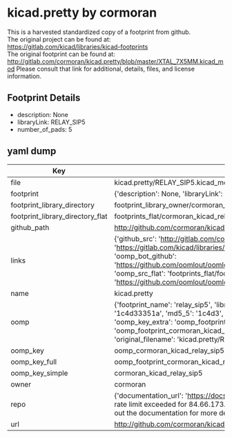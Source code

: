 # kicad.pretty by cormoran  
This is a harvested standardized copy of a footprint from github.  
The original project can be found at:  
https://gitlab.com/kicad/libraries/kicad-footprints  
The original footprint can be found at:
http://gitlab.com/cormoran/kicad.pretty/blob/master/XTAL_7X5MM.kicad_mod
Please consult that link for additional, details, files, and license information.  
## Footprint Details
* description: None  
* libraryLink: RELAY_SIP5  
* number_of_pads: 5  
## yaml dump  
| Key | Value |  
| --- | --- |  
| file | kicad.pretty/RELAY_SIP5.kicad_mod |  
| footprint | {'description': None, 'libraryLink': 'RELAY_SIP5', 'number_of_pads': 5} |  
| footprint_library_directory | footprint_library_owner/cormoran_kicad.pretty |  
| footprint_library_directory_flat | footprints_flat/cormoran_kicad_relay_sip5/working |  
| github_path | http://github.com/cormoran/kicad.pretty/blob/master/RELAY_SIP5.kicad_mod |  
| links | {'github_src': 'http://gitlab.com/cormoran/kicad.pretty/blob/master/XTAL_7X5MM.kicad_mod', 'github_src_repo': 'https://gitlab.com/kicad/libraries/kicad-footprints', 'oomp_bot': 'footprints/cormoran_kicad_relay_sip5/working', 'oomp_bot_github': 'https://github.com/oomlout/oomlout_oomp_footprint_bot/tree/main/footprints/cormoran_kicad_relay_sip5/working', 'oomp_src_flat': 'footprints_flat/footprints_flat/cormoran_kicad_relay_sip5/working', 'oomp_src_flat_github': 'https://github.com/oomlout/oomlout_oomp_footprint_src/tree/main/footprints_flat/cormoran_kicad_relay_sip5/working'} |  
| name | kicad.pretty |  
| oomp | {'footprint_name': 'relay_sip5', 'library_name': 'kicad', 'md5': '1c4d33351ae0772ffe41c0651f402684', 'md5_10': '1c4d33351a', 'md5_5': '1c4d3', 'md5_6': '1c4d33', 'oomp_key': 'oomp_cormoran_kicad_relay_sip5', 'oomp_key_extra': 'oomp_footprint_cormoran_kicad_relay_sip5', 'oomp_key_full': 'oomp_footprint_cormoran_kicad_relay_sip5_1c4d33', 'oomp_key_simple': 'cormoran_kicad_relay_sip5', 'original_filename': 'kicad.pretty/RELAY_SIP5.kicad_mod', 'owner_name': 'cormoran'} |  
| oomp_key | oomp_cormoran_kicad_relay_sip5 |  
| oomp_key_full | oomp_footprint_cormoran_kicad_relay_sip5 |  
| oomp_key_simple | cormoran_kicad_relay_sip5 |  
| owner | cormoran |  
| repo | {'documentation_url': 'https://docs.github.com/rest/overview/resources-in-the-rest-api#rate-limiting', 'message': "API rate limit exceeded for 84.66.173.59. (But here's the good news: Authenticated requests get a higher rate limit. Check out the documentation for more details.)"} |  
| url | http://github.com/cormoran/kicad.pretty |  


